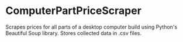 # ComputerPartPriceScraper
Scrapes prices for all parts of a desktop computer build using Python's Beautiful Soup library. Stores collected data in .csv files.
